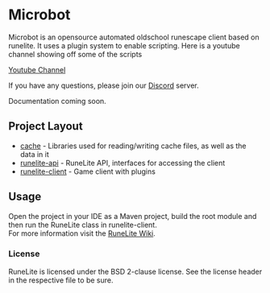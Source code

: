 # Microbot
Microbot is an opensource automated oldschool runescape client based on runelite. It uses a plugin system to enable scripting. Here is a youtube channel showing off some of the scripts

[Youtube Channel](https://www.youtube.com/channel/UCEj_7N5OPJkdDi0VTMOJOpw)
 
If you have any questions, please join our [Discord](https://discord.gg/zaGrfqFEWE) server.

Documentation coming soon.

## Project Layout

- [cache](cache/src/main/java/net/runelite/cache) - Libraries used for reading/writing cache files, as well as the data in it
- [runelite-api](runelite-api/src/main/java/net/runelite/api) - RuneLite API, interfaces for accessing the client
- [runelite-client](runelite-client/src/main/java/net/runelite/client) - Game client with plugins

## Usage

Open the project in your IDE as a Maven project, build the root module and then run the RuneLite class in runelite-client.  
For more information visit the [RuneLite Wiki](https://github.com/runelite/runelite/wiki).

### License

RuneLite is licensed under the BSD 2-clause license. See the license header in the respective file to be sure.

